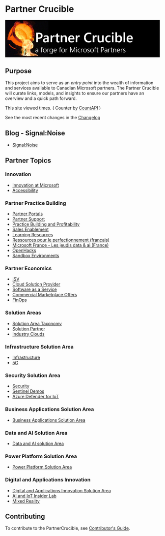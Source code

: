 # Partner Crucible

![PartnerCrucible](./Library/crucible-title.png)

## Purpose 

This project aims to serve as an *entry point* into the wealth of information and services available to Canadian Microsoft partners. The Partner Crucible will curate links, models, and insights to ensure our partners have an overview and a quick path forward. 

This site viewed <span id="PartnerCrucible"></span> times. ( Counter by [CountAPI](https://countapi.xyz/) )

See the most recent changes in the [Changelog](./TheChangelog)

## Blog - Signal:Noise
- [Signal:Noise](./SignaltoNoise)

## Partner Topics

### Innovation
- [Innovation at Microsoft](./InnovationatMicrosoft)
- [Accessibility](./MicrosoftAccessibility)  
  
### Partner Practice Building
- [Partner Portals](./PartnerPortals)
- [Partner Support](./PartnerSupport)
- [Practice Building and Profitability](./PracticeBuilding)
- [Sales Enablement](./SalesEnablement)
- [Learning Resources](./LearningResources)
- [Ressources pour le perfectionnement (français)](./LearningResourcesFrench)
- [Microsoft France - Les jeudis data & ai (France)](./LearningResourcesFrenchDataAI)
- [OpenHacks](./OpenHack)
- [Sandbox Environments](./SandboxEnvironments)

### Partner Economics
- [ISV](./ISV)
- [Cloud Solution Provider](./CSP)
- [Software as a Service](./SaaS)
- [Commercial Marketplace Offers](./CommercialMarketplaceOffers)
- [FinOps](./FinOps)
  
### Solution Areas
- [Solution Area Taxonomy](./Taxonomy)
- [Solution Partner](./SolutionPartners)
- [Industry Clouds](./IndustryCloud)

### Infrastructure Solution Area
- [Infrastructure](./AzureInfrastructureSolutionArea)
- [5G](./AzureInfrastructureSolutionArea-5G.md)

### Security Solution Area
- [Security](./SecuritySolutionArea)
- [Sentinel Demos](./SecuritySolutionArea-Sentinel)
- [Azure Defender for IoT](./AzureDefenderIoT)

### Business Applications Solution Area
- [Business Applications Solution Area](./BusinessApplicationsSolutionArea)

### Data and AI Solution Area
- [Data and AI solution Area](./DataAISolutionArea)
  
### Power Platform Solution Area
- [Power Platform Solution Area](./PowerPlatformSolutionArea)

### Digital and Applications Innovation
- [Digital and Applications Innovation Solution Area](./DigitalAppsandInnovationSolutionArea)
- [AI and IoT Insider Lab](./AIIOTInsiderLab)
- [Mixed Reality](./MixedReality)

## Contributing
To contribute to the PartnerCrucible, see [Contributor's Guide](ContributorsGuide).